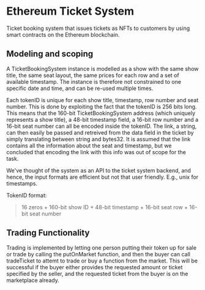 # Ethereum Ticket System
Ticket booking system that issues tickets as NFTs to customers by using smart contracts on the Ethereum blockchain.

## Modeling and scoping
A TicketBookingSystem instance is modelled as a show with the same show title, the same 
seat layout, the same prices for each row and a set of available timestamp. The instance is 
therefore not constrained to one specific date and time, and can be re-used multiple times. 

Each tokenID is unique for each show title, timestamp, row number and seat number. This is 
done by exploiting the fact that the tokenID is 256 bits long. This means that the 160-bit 
TicketBookingSystem address (which uniquely represents a show title), a 48-bit timestamp
field, a 16-bit row number and a 16-bit seat number can all be encoded inside the tokenID. 
The link, a string, can then easily be passed and retreived from the data field in the 
ticket by simply translating between string and bytes32. It is assumed that the link contains
all the information about the seat and timestamp, but we concluded that encoding the link
with this info was out of scope for the task.

We've thought of the system as an API to the ticket system backend, and hence, the input 
formats are efficient but not that user friendly. E.g., unix for timestamps.  

TokenID format:
>16 zeros + 160-bit show ID + 48-bit timestamp + 16-bit seat row + 16-bit seat number

## Trading Functionality 
Trading is implemented by letting one person putting their token up for sale or trade by 
calling the putOnMarket function, and then the buyer can call tradeTicket to attemt to trade
or buy a function from the market. This will be successful if the buyer either provides the 
requested amount or ticket specified by the seller, and the requested ticket from the buyer
is on the marketplace already.

